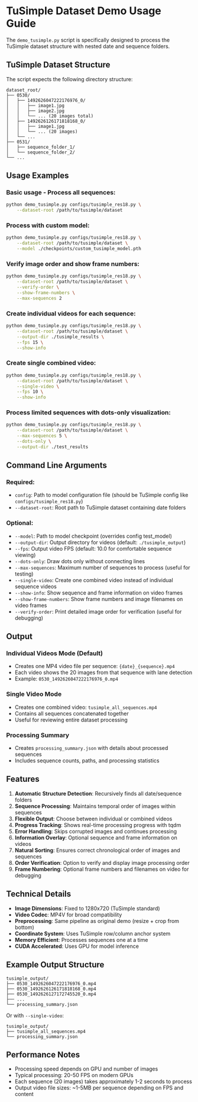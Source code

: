 # TuSimple Dataset Demo Usage Guide

The `demo_tusimple.py` script is specifically designed to process the TuSimple dataset structure with nested date and sequence folders.

## TuSimple Dataset Structure

The script expects the following directory structure:
```
dataset_root/
├── 0530/
│   ├── 1492626047222176976_0/
│   │   ├── image1.jpg
│   │   ├── image2.jpg
│   │   └── ... (20 images total)
│   ├── 1492626126171818168_0/
│   │   ├── image1.jpg
│   │   └── ... (20 images)
│   └── ...
├── 0531/
│   ├── sequence_folder_1/
│   └── sequence_folder_2/
└── ...
```

## Usage Examples

### Basic usage - Process all sequences:
```bash
python demo_tusimple.py configs/tusimple_res18.py \
    --dataset-root /path/to/tusimple/dataset
```

### Process with custom model:
```bash
python demo_tusimple.py configs/tusimple_res18.py \
    --dataset-root /path/to/tusimple/dataset \
    --model ./checkpoints/custom_tusimple_model.pth
```

### Verify image order and show frame numbers:
```bash
python demo_tusimple.py configs/tusimple_res18.py \
    --dataset-root /path/to/tusimple/dataset \
    --verify-order \
    --show-frame-numbers \
    --max-sequences 2
```

### Create individual videos for each sequence:
```bash
python demo_tusimple.py configs/tusimple_res18.py \
    --dataset-root /path/to/tusimple/dataset \
    --output-dir ./tusimple_results \
    --fps 15 \
    --show-info
```

### Create single combined video:
```bash
python demo_tusimple.py configs/tusimple_res18.py \
    --dataset-root /path/to/tusimple/dataset \
    --single-video \
    --fps 10 \
    --show-info
```

### Process limited sequences with dots-only visualization:
```bash
python demo_tusimple.py configs/tusimple_res18.py \
    --dataset-root /path/to/tusimple/dataset \
    --max-sequences 5 \
    --dots-only \
    --output-dir ./test_results
```

## Command Line Arguments

### Required:
- `config`: Path to model configuration file (should be TuSimple config like `configs/tusimple_res18.py`)
- `--dataset-root`: Root path to TuSimple dataset containing date folders

### Optional:
- `--model`: Path to model checkpoint (overrides config test_model)
- `--output-dir`: Output directory for videos (default: `./tusimple_output`)
- `--fps`: Output video FPS (default: 10.0 for comfortable sequence viewing)
- `--dots-only`: Draw dots only without connecting lines
- `--max-sequences`: Maximum number of sequences to process (useful for testing)
- `--single-video`: Create one combined video instead of individual sequence videos
- `--show-info`: Show sequence and frame information on video frames
- `--show-frame-numbers`: Show frame numbers and image filenames on video frames
- `--verify-order`: Print detailed image order for verification (useful for debugging)

## Output

### Individual Videos Mode (Default)
- Creates one MP4 video file per sequence: `{date}_{sequence}.mp4`
- Each video shows the 20 images from that sequence with lane detection
- Example: `0530_1492626047222176976_0.mp4`

### Single Video Mode
- Creates one combined video: `tusimple_all_sequences.mp4`
- Contains all sequences concatenated together
- Useful for reviewing entire dataset processing

### Processing Summary
- Creates `processing_summary.json` with details about processed sequences
- Includes sequence counts, paths, and processing statistics

## Features

1. **Automatic Structure Detection**: Recursively finds all date/sequence folders
2. **Sequence Processing**: Maintains temporal order of images within sequences
3. **Flexible Output**: Choose between individual or combined videos
4. **Progress Tracking**: Shows real-time processing progress with tqdm
5. **Error Handling**: Skips corrupted images and continues processing
6. **Information Overlay**: Optional sequence and frame information on videos
7. **Natural Sorting**: Ensures correct chronological order of images and sequences
8. **Order Verification**: Option to verify and display image processing order
9. **Frame Numbering**: Optional frame numbers and filenames on video for debugging

## Technical Details

- **Image Dimensions**: Fixed to 1280x720 (TuSimple standard)
- **Video Codec**: MP4V for broad compatibility
- **Preprocessing**: Same pipeline as original demo (resize + crop from bottom)
- **Coordinate System**: Uses TuSimple row/column anchor system
- **Memory Efficient**: Processes sequences one at a time
- **CUDA Accelerated**: Uses GPU for model inference

## Example Output Structure

```
tusimple_output/
├── 0530_1492626047222176976_0.mp4
├── 0530_1492626126171818168_0.mp4
├── 0530_1492626127172745520_0.mp4
├── ...
└── processing_summary.json
```

Or with `--single-video`:
```
tusimple_output/
├── tusimple_all_sequences.mp4
└── processing_summary.json
```

## Performance Notes

- Processing speed depends on GPU and number of images
- Typical processing: 20-50 FPS on modern GPUs
- Each sequence (20 images) takes approximately 1-2 seconds to process
- Output video file sizes: ~1-5MB per sequence depending on FPS and content
